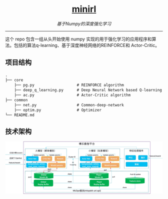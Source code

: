 <h1 align="center"><a href="https://github.com/AlgoLink/minirl">minirl</a></h1>
<p align="center">
  <em>基于Numpy的深度强化学习</em>
</p>

---

这个 repo 包含一组从头开始使用 numpy 实现的用于强化学习的应用程序和算法。包括的算法q-learning、基于深度神经网络的REINFORCE和 Actor-Critic。

## 项目结构

    .
    ├── core
        ├── pg.py                   # REINFORCE algorithm
        ├── deep_q_learning.py      # Deep Neural Network based Q-learning
        ├── ac.py                   # Actor-Critic algorithm
    ├── common                      
        ├── net.py                  # Common-deep-network
        ├── optim.py                # Optimizer        
    └── README.md

## 技术架构

<img src="resources/art.jpg">